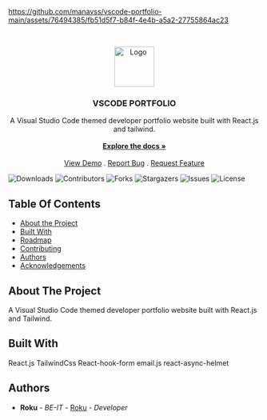 https://github.com/manavss/vscode-portfolio-main/assets/76494385/fb51d5f7-b84f-4e4b-a5a2-27755864ac23

<br/>
<p align="center">
  <a href="https://github.com/manavss/vscode-portfolio-main">
    <img src="" alt="Logo" width="80" height="80">
  </a>

  <h3 align="center">VSCODE PORTFOLIO</h3>

  <p align="center">
    A Visual Studio Code themed developer portfolio website built with React.js and tailwind.
    <br/>
    <br/>
    <a href="https://github.com/manavss/vscode-portfolio-main"><strong>Explore the docs »</strong></a>
    <br/>
    <br/>
    <a href="https://github.com/manavss/vscode-portfolio-main">View Demo</a>
    .
    <a href="https://github.com/manavss/vscode-portfolio-main/issues">Report Bug</a>
    .
    <a href="https://github.com/manavss/vscode-portfolio-main/issues">Request Feature</a>
  </p>
</p>

![Downloads](https://img.shields.io/github/downloads/manavss/vscode-portfolio-main/total) ![Contributors](https://img.shields.io/github/contributors/manavss/vscode-portfolio-main?color=dark-green) ![Forks](https://img.shields.io/github/forks/manavss/vscode-portfolio-main?style=social) ![Stargazers](https://img.shields.io/github/stars/manavss/vscode-portfolio-main?style=social) ![Issues](https://img.shields.io/github/issues/manavss/vscode-portfolio-main) ![License](https://img.shields.io/github/license/manavss/vscode-portfolio-main)

## Table Of Contents

- [About the Project](#about-the-project)
- [Built With](#built-with)
- [Roadmap](#roadmap)
- [Contributing](#contributing)
- [Authors](#authors)
- [Acknowledgements](#acknowledgements)

## About The Project

A Visual Studio Code themed developer portfolio website built with React.js and Tailwind.

## Built With

React.js
TailwindCss
React-hook-form
email.js
react-async-helmet

## Authors

- **Roku** - _BE-IT_ - [Roku](https://github.com/manavss/) - _Developer_
